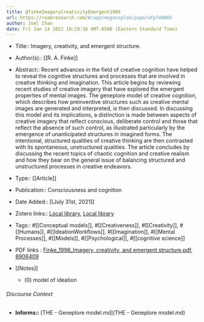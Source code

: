 ```yaml
---
title: @finkeImageryCreativityEmergent1996
url: https://roamresearch.com/#/app/megacoglab/page/oFp7eBW0S
author: Joel Chan
date: Fri Jan 14 2022 10:29:16 GMT-0500 (Eastern Standard Time)
---
```


- Title:: Imagery, creativity, and emergent structure.
- Author(s):: [[R. A. Finke]]
- Abstract:: Recent advances in the field of creative cognition have helped to reveal the cognitive structures and processes that are involved in creative thinking and imagination. This article begins by reviewing recent studies of creative imagery that have explored the emergent properties of mental images. The geneplore model of creative cognition, which describes how preinventive structures such as creative mental images are generated and interpreted, is then discussed. In discussing this model and its implications, a distinction is made between aspects of creative imagery that reflect conscious, deliberate control and those that reflect the absence of such control, as illustrated particularly by the emergence of unanticipated structures in imagined forms. The intentional, structured qualities of creative thinking are then contrasted with its spontaneous, unstructured qualities. The article concludes by discussing the recent topics of chaotic cognition and creative realism and how they bear on the general issue of balancing structured and unstructured processes in creative endeavors.
- Type:: [[Article]]
- Publication:: Consciousness and cognition
- Date Added:: [[July 31st, 2021]]
- Zotero links:: [Local library](zotero://select/groups/2451508/items/V9VJ5WJK), [Local library](https://www.zotero.org/groups/2451508/items/V9VJ5WJK)
- Tags:: #[[Conceptual models]], #[[Creativeness]], #[[Creativity]], #[[Humans]], #[[IdeationWorkflows]], #[[Imagination]], #[[Mental Processes]], #[[Models]], #[[Psychological]], #[[cognitive science]]
- PDF links : [Finke_1996_Imagery, creativity, and emergent structure.pdf](zotero://open-pdf/groups/2451508/items/4HNTWBH3), [8906409](http://www.ncbi.nlm.nih.gov/pubmed/8906409)
- [[Notes]]

    - (0) model of ideation

###### Discourse Context

- **Informs::** [THE - Geneplore model.md](THE - Geneplore model.md)
